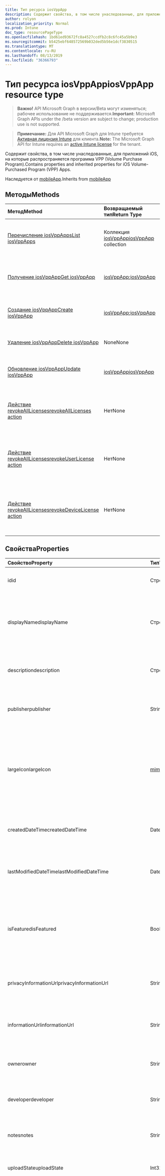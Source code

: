 ```yaml
---
title: Тип ресурса iosVppApp
description: Содержит свойства, в том числе унаследованные, для приложений iOS, на которые распространяется программа VPP (Volume Purchase Program).
author: rolyon
localization_priority: Normal
ms.prod: Intune
doc_type: resourcePageType
ms.openlocfilehash: 1bd61ed93672fc8a4527ccdfb2c8c6fc45a5b9e3
ms.sourcegitcommit: b5425ebf648572569b032ded5b56e1dcf3830515
ms.translationtype: MT
ms.contentlocale: ru-RU
ms.lasthandoff: 08/13/2019
ms.locfileid: "36366793"
---
```

# <a name="iosvppapp-resource-type"></a><span data-ttu-id="4cde5-103">Тип ресурса iosVppApp</span><span class="sxs-lookup"><span data-stu-id="4cde5-103">iosVppApp resource type</span></span>

> <span data-ttu-id="4cde5-104">**Важно!** API Microsoft Graph в версии/Beta могут изменяться; рабочее использование не поддерживается.</span><span class="sxs-lookup"><span data-stu-id="4cde5-104">**Important:** Microsoft Graph APIs under the /beta version are subject to change; production use is not supported.</span></span>

> <span data-ttu-id="4cde5-105">**Примечание:** Для API Microsoft Graph для Intune требуется [Активная лицензия Intune](https://go.microsoft.com/fwlink/?linkid=839381) для клиента.</span><span class="sxs-lookup"><span data-stu-id="4cde5-105">**Note:** The Microsoft Graph API for Intune requires an [active Intune license](https://go.microsoft.com/fwlink/?linkid=839381) for the tenant.</span></span>

<span data-ttu-id="4cde5-106">Содержит свойства, в том числе унаследованные, для приложений iOS, на которые распространяется программа VPP (Volume Purchase Program).</span><span class="sxs-lookup"><span data-stu-id="4cde5-106">Contains properties and inherited properties for iOS Volume-Purchased Program (VPP) Apps.</span></span>


<span data-ttu-id="4cde5-107">Наследуется от [mobileApp](../resources/intune-apps-mobileapp.md).</span><span class="sxs-lookup"><span data-stu-id="4cde5-107">Inherits from [mobileApp](../resources/intune-apps-mobileapp.md)</span></span>

## <a name="methods"></a><span data-ttu-id="4cde5-108">Методы</span><span class="sxs-lookup"><span data-stu-id="4cde5-108">Methods</span></span>
|<span data-ttu-id="4cde5-109">Метод</span><span class="sxs-lookup"><span data-stu-id="4cde5-109">Method</span></span>|<span data-ttu-id="4cde5-110">Возвращаемый тип</span><span class="sxs-lookup"><span data-stu-id="4cde5-110">Return Type</span></span>|<span data-ttu-id="4cde5-111">Описание</span><span class="sxs-lookup"><span data-stu-id="4cde5-111">Description</span></span>|
|:---|:---|:---|
|[<span data-ttu-id="4cde5-112">Перечисление iosVppApps</span><span class="sxs-lookup"><span data-stu-id="4cde5-112">List iosVppApps</span></span>](../api/intune-apps-iosvppapp-list.md)|<span data-ttu-id="4cde5-113">Коллекция [iosVppApp](../resources/intune-apps-iosvppapp.md)</span><span class="sxs-lookup"><span data-stu-id="4cde5-113">[iosVppApp](../resources/intune-apps-iosvppapp.md) collection</span></span>|<span data-ttu-id="4cde5-114">Список свойств и связей объектов [iosVppApp](../resources/intune-apps-iosvppapp.md).</span><span class="sxs-lookup"><span data-stu-id="4cde5-114">List properties and relationships of the [iosVppApp](../resources/intune-apps-iosvppapp.md) objects.</span></span>|
|[<span data-ttu-id="4cde5-115">Получение iosVppApp</span><span class="sxs-lookup"><span data-stu-id="4cde5-115">Get iosVppApp</span></span>](../api/intune-apps-iosvppapp-get.md)|<span data-ttu-id="4cde5-116">[iosVppApp](../resources/intune-apps-iosvppapp.md);</span><span class="sxs-lookup"><span data-stu-id="4cde5-116">[iosVppApp](../resources/intune-apps-iosvppapp.md)</span></span>|<span data-ttu-id="4cde5-117">Считывание свойств и связей объекта [iosVppApp](../resources/intune-apps-iosvppapp.md).</span><span class="sxs-lookup"><span data-stu-id="4cde5-117">Read properties and relationships of the [iosVppApp](../resources/intune-apps-iosvppapp.md) object.</span></span>|
|[<span data-ttu-id="4cde5-118">Создание iosVppApp</span><span class="sxs-lookup"><span data-stu-id="4cde5-118">Create iosVppApp</span></span>](../api/intune-apps-iosvppapp-create.md)|<span data-ttu-id="4cde5-119">[iosVppApp](../resources/intune-apps-iosvppapp.md);</span><span class="sxs-lookup"><span data-stu-id="4cde5-119">[iosVppApp](../resources/intune-apps-iosvppapp.md)</span></span>|<span data-ttu-id="4cde5-120">Создание нового объекта [iosVppApp](../resources/intune-apps-iosvppapp.md).</span><span class="sxs-lookup"><span data-stu-id="4cde5-120">Create a new [iosVppApp](../resources/intune-apps-iosvppapp.md) object.</span></span>|
|[<span data-ttu-id="4cde5-121">Удаление iosVppApp</span><span class="sxs-lookup"><span data-stu-id="4cde5-121">Delete iosVppApp</span></span>](../api/intune-apps-iosvppapp-delete.md)|<span data-ttu-id="4cde5-122">None</span><span class="sxs-lookup"><span data-stu-id="4cde5-122">None</span></span>|<span data-ttu-id="4cde5-123">Удаление экземпляра [iosVppApp](../resources/intune-apps-iosvppapp.md).</span><span class="sxs-lookup"><span data-stu-id="4cde5-123">Deletes a [iosVppApp](../resources/intune-apps-iosvppapp.md).</span></span>|
|[<span data-ttu-id="4cde5-124">Обновление iosVppApp</span><span class="sxs-lookup"><span data-stu-id="4cde5-124">Update iosVppApp</span></span>](../api/intune-apps-iosvppapp-update.md)|[<span data-ttu-id="4cde5-125">iosVppApp</span><span class="sxs-lookup"><span data-stu-id="4cde5-125">iosVppApp</span></span>](../resources/intune-apps-iosvppapp.md)|<span data-ttu-id="4cde5-126">Обновление свойств объекта [iosVppApp](../resources/intune-apps-iosvppapp.md).</span><span class="sxs-lookup"><span data-stu-id="4cde5-126">Update the properties of a [iosVppApp](../resources/intune-apps-iosvppapp.md) object.</span></span>|
|[<span data-ttu-id="4cde5-127">Действие revokeAllLicenses</span><span class="sxs-lookup"><span data-stu-id="4cde5-127">revokeAllLicenses action</span></span>](../api/intune-apps-iosvppapp-revokealllicenses.md)|<span data-ttu-id="4cde5-128">Нет</span><span class="sxs-lookup"><span data-stu-id="4cde5-128">None</span></span>|<span data-ttu-id="4cde5-129">Отозвать все назначенные лицензии на Android для данного приложения.</span><span class="sxs-lookup"><span data-stu-id="4cde5-129">Revoke all assigned iOS VPP licenses for given app.</span></span>|
|[<span data-ttu-id="4cde5-130">Действие revokeAllLicenses</span><span class="sxs-lookup"><span data-stu-id="4cde5-130">revokeUserLicense action</span></span>](../api/intune-apps-iosvppapp-revokeuserlicense.md)|<span data-ttu-id="4cde5-131">Нет</span><span class="sxs-lookup"><span data-stu-id="4cde5-131">None</span></span>|<span data-ttu-id="4cde5-132">Отзыв назначенной лицензии пользователя на iOS VPP для данного приложения.</span><span class="sxs-lookup"><span data-stu-id="4cde5-132">Revoke assigned iOS VPP user license for given app.</span></span>|
|[<span data-ttu-id="4cde5-133">Действие revokeAllLicenses</span><span class="sxs-lookup"><span data-stu-id="4cde5-133">revokeDeviceLicense action</span></span>](../api/intune-apps-iosvppapp-revokedevicelicense.md)|<span data-ttu-id="4cde5-134">Нет</span><span class="sxs-lookup"><span data-stu-id="4cde5-134">None</span></span>|<span data-ttu-id="4cde5-135">Отзыв назначенной лицензии на устройство VPP для iOS для данного приложения.</span><span class="sxs-lookup"><span data-stu-id="4cde5-135">Revoke assigned iOS VPP device license for given app.</span></span>|

## <a name="properties"></a><span data-ttu-id="4cde5-136">Свойства</span><span class="sxs-lookup"><span data-stu-id="4cde5-136">Properties</span></span>
|<span data-ttu-id="4cde5-137">Свойство</span><span class="sxs-lookup"><span data-stu-id="4cde5-137">Property</span></span>|<span data-ttu-id="4cde5-138">Тип</span><span class="sxs-lookup"><span data-stu-id="4cde5-138">Type</span></span>|<span data-ttu-id="4cde5-139">Описание</span><span class="sxs-lookup"><span data-stu-id="4cde5-139">Description</span></span>|
|:---|:---|:---|
|<span data-ttu-id="4cde5-140">id</span><span class="sxs-lookup"><span data-stu-id="4cde5-140">id</span></span>|<span data-ttu-id="4cde5-141">Строка</span><span class="sxs-lookup"><span data-stu-id="4cde5-141">String</span></span>|<span data-ttu-id="4cde5-142">Ключ объекта.</span><span class="sxs-lookup"><span data-stu-id="4cde5-142">Key of the entity.</span></span> <span data-ttu-id="4cde5-143">Наследуется от [mobileApp](../resources/intune-apps-mobileapp.md).</span><span class="sxs-lookup"><span data-stu-id="4cde5-143">Inherited from [mobileApp](../resources/intune-apps-mobileapp.md)</span></span>|
|<span data-ttu-id="4cde5-144">displayName</span><span class="sxs-lookup"><span data-stu-id="4cde5-144">displayName</span></span>|<span data-ttu-id="4cde5-145">Строка</span><span class="sxs-lookup"><span data-stu-id="4cde5-145">String</span></span>|<span data-ttu-id="4cde5-146">Название приложения, которое предоставил или импортировал администратор.</span><span class="sxs-lookup"><span data-stu-id="4cde5-146">The admin provided or imported title of the app.</span></span> <span data-ttu-id="4cde5-147">Наследуется от [mobileApp](../resources/intune-apps-mobileapp.md).</span><span class="sxs-lookup"><span data-stu-id="4cde5-147">Inherited from [mobileApp](../resources/intune-apps-mobileapp.md)</span></span>|
|<span data-ttu-id="4cde5-148">description</span><span class="sxs-lookup"><span data-stu-id="4cde5-148">description</span></span>|<span data-ttu-id="4cde5-149">Строка</span><span class="sxs-lookup"><span data-stu-id="4cde5-149">String</span></span>|<span data-ttu-id="4cde5-150">Описание приложения.</span><span class="sxs-lookup"><span data-stu-id="4cde5-150">The description of the app.</span></span> <span data-ttu-id="4cde5-151">Наследуется от [mobileApp](../resources/intune-apps-mobileapp.md).</span><span class="sxs-lookup"><span data-stu-id="4cde5-151">Inherited from [mobileApp](../resources/intune-apps-mobileapp.md)</span></span>|
|<span data-ttu-id="4cde5-152">publisher</span><span class="sxs-lookup"><span data-stu-id="4cde5-152">publisher</span></span>|<span data-ttu-id="4cde5-153">String</span><span class="sxs-lookup"><span data-stu-id="4cde5-153">String</span></span>|<span data-ttu-id="4cde5-154">Издатель приложения.</span><span class="sxs-lookup"><span data-stu-id="4cde5-154">The publisher of the app.</span></span> <span data-ttu-id="4cde5-155">Наследуется от [mobileApp](../resources/intune-apps-mobileapp.md).</span><span class="sxs-lookup"><span data-stu-id="4cde5-155">Inherited from [mobileApp](../resources/intune-apps-mobileapp.md)</span></span>|
|<span data-ttu-id="4cde5-156">largeIcon</span><span class="sxs-lookup"><span data-stu-id="4cde5-156">largeIcon</span></span>|[<span data-ttu-id="4cde5-157">mimeContent</span><span class="sxs-lookup"><span data-stu-id="4cde5-157">mimeContent</span></span>](../resources/intune-shared-mimecontent.md)|<span data-ttu-id="4cde5-158">Представляет большой значок, который отображается в сведениях о приложении, используется для отправки значка.</span><span class="sxs-lookup"><span data-stu-id="4cde5-158">The large icon, to be displayed in the app details and used for upload of the icon.</span></span> <span data-ttu-id="4cde5-159">Наследуется от [mobileApp](../resources/intune-apps-mobileapp.md).</span><span class="sxs-lookup"><span data-stu-id="4cde5-159">Inherited from [mobileApp](../resources/intune-apps-mobileapp.md)</span></span>|
|<span data-ttu-id="4cde5-160">createdDateTime</span><span class="sxs-lookup"><span data-stu-id="4cde5-160">createdDateTime</span></span>|<span data-ttu-id="4cde5-161">DateTimeOffset</span><span class="sxs-lookup"><span data-stu-id="4cde5-161">DateTimeOffset</span></span>|<span data-ttu-id="4cde5-162">Дата и время создания приложения.</span><span class="sxs-lookup"><span data-stu-id="4cde5-162">The date and time the app was created.</span></span> <span data-ttu-id="4cde5-163">Наследуется от [mobileApp](../resources/intune-apps-mobileapp.md).</span><span class="sxs-lookup"><span data-stu-id="4cde5-163">Inherited from [mobileApp](../resources/intune-apps-mobileapp.md)</span></span>|
|<span data-ttu-id="4cde5-164">lastModifiedDateTime</span><span class="sxs-lookup"><span data-stu-id="4cde5-164">lastModifiedDateTime</span></span>|<span data-ttu-id="4cde5-165">DateTimeOffset</span><span class="sxs-lookup"><span data-stu-id="4cde5-165">DateTimeOffset</span></span>|<span data-ttu-id="4cde5-166">Дата и время последнего изменения приложения.</span><span class="sxs-lookup"><span data-stu-id="4cde5-166">The date and time the app was last modified.</span></span> <span data-ttu-id="4cde5-167">Наследуется от [mobileApp](../resources/intune-apps-mobileapp.md).</span><span class="sxs-lookup"><span data-stu-id="4cde5-167">Inherited from [mobileApp](../resources/intune-apps-mobileapp.md)</span></span>|
|<span data-ttu-id="4cde5-168">isFeatured</span><span class="sxs-lookup"><span data-stu-id="4cde5-168">isFeatured</span></span>|<span data-ttu-id="4cde5-169">Boolean</span><span class="sxs-lookup"><span data-stu-id="4cde5-169">Boolean</span></span>|<span data-ttu-id="4cde5-170">Значение, которое показывает, отмечено ли приложение как подобранное администратором. Наследуется от объекта [mobileApp](../resources/intune-apps-mobileapp.md).</span><span class="sxs-lookup"><span data-stu-id="4cde5-170">The value indicating whether the app is marked as featured by the admin. Inherited from [mobileApp](../resources/intune-apps-mobileapp.md)</span></span>|
|<span data-ttu-id="4cde5-171">privacyInformationUrl</span><span class="sxs-lookup"><span data-stu-id="4cde5-171">privacyInformationUrl</span></span>|<span data-ttu-id="4cde5-172">String</span><span class="sxs-lookup"><span data-stu-id="4cde5-172">String</span></span>|<span data-ttu-id="4cde5-173">URL-адрес заявления о конфиденциальности.</span><span class="sxs-lookup"><span data-stu-id="4cde5-173">The privacy statement Url.</span></span> <span data-ttu-id="4cde5-174">Наследуется от [mobileApp](../resources/intune-apps-mobileapp.md).</span><span class="sxs-lookup"><span data-stu-id="4cde5-174">Inherited from [mobileApp](../resources/intune-apps-mobileapp.md)</span></span>|
|<span data-ttu-id="4cde5-175">informationUrl</span><span class="sxs-lookup"><span data-stu-id="4cde5-175">informationUrl</span></span>|<span data-ttu-id="4cde5-176">String</span><span class="sxs-lookup"><span data-stu-id="4cde5-176">String</span></span>|<span data-ttu-id="4cde5-177">URL-адрес страницы с дополнительными сведениями.</span><span class="sxs-lookup"><span data-stu-id="4cde5-177">The more information Url.</span></span> <span data-ttu-id="4cde5-178">Наследуется от [mobileApp](../resources/intune-apps-mobileapp.md).</span><span class="sxs-lookup"><span data-stu-id="4cde5-178">Inherited from [mobileApp](../resources/intune-apps-mobileapp.md)</span></span>|
|<span data-ttu-id="4cde5-179">owner</span><span class="sxs-lookup"><span data-stu-id="4cde5-179">owner</span></span>|<span data-ttu-id="4cde5-180">String</span><span class="sxs-lookup"><span data-stu-id="4cde5-180">String</span></span>|<span data-ttu-id="4cde5-181">Владелец приложения.</span><span class="sxs-lookup"><span data-stu-id="4cde5-181">The owner of the app.</span></span> <span data-ttu-id="4cde5-182">Наследуется от [mobileApp](../resources/intune-apps-mobileapp.md).</span><span class="sxs-lookup"><span data-stu-id="4cde5-182">Inherited from [mobileApp](../resources/intune-apps-mobileapp.md)</span></span>|
|<span data-ttu-id="4cde5-183">developer</span><span class="sxs-lookup"><span data-stu-id="4cde5-183">developer</span></span>|<span data-ttu-id="4cde5-184">String</span><span class="sxs-lookup"><span data-stu-id="4cde5-184">String</span></span>|<span data-ttu-id="4cde5-185">Разработчик приложения.</span><span class="sxs-lookup"><span data-stu-id="4cde5-185">The developer of the app.</span></span> <span data-ttu-id="4cde5-186">Наследуется от [mobileApp](../resources/intune-apps-mobileapp.md).</span><span class="sxs-lookup"><span data-stu-id="4cde5-186">Inherited from [mobileApp](../resources/intune-apps-mobileapp.md)</span></span>|
|<span data-ttu-id="4cde5-187">notes</span><span class="sxs-lookup"><span data-stu-id="4cde5-187">notes</span></span>|<span data-ttu-id="4cde5-188">String</span><span class="sxs-lookup"><span data-stu-id="4cde5-188">String</span></span>|<span data-ttu-id="4cde5-189">Заметки для приложения.</span><span class="sxs-lookup"><span data-stu-id="4cde5-189">Notes for the app.</span></span> <span data-ttu-id="4cde5-190">Наследуется от [mobileApp](../resources/intune-apps-mobileapp.md).</span><span class="sxs-lookup"><span data-stu-id="4cde5-190">Inherited from [mobileApp](../resources/intune-apps-mobileapp.md)</span></span>|
|<span data-ttu-id="4cde5-191">uploadState</span><span class="sxs-lookup"><span data-stu-id="4cde5-191">uploadState</span></span>|<span data-ttu-id="4cde5-192">Int32</span><span class="sxs-lookup"><span data-stu-id="4cde5-192">Int32</span></span>|<span data-ttu-id="4cde5-193">Состояние отправки.</span><span class="sxs-lookup"><span data-stu-id="4cde5-193">The upload state.</span></span> <span data-ttu-id="4cde5-194">Наследуется от [mobileApp](../resources/intune-apps-mobileapp.md).</span><span class="sxs-lookup"><span data-stu-id="4cde5-194">Inherited from [mobileApp](../resources/intune-apps-mobileapp.md)</span></span>|
|<span data-ttu-id="4cde5-195">publishingState</span><span class="sxs-lookup"><span data-stu-id="4cde5-195">publishingState</span></span>|[<span data-ttu-id="4cde5-196">мобилеапппублишингстате</span><span class="sxs-lookup"><span data-stu-id="4cde5-196">mobileAppPublishingState</span></span>](../resources/intune-apps-mobileapppublishingstate.md)|<span data-ttu-id="4cde5-197">Состояние публикации для приложения.</span><span class="sxs-lookup"><span data-stu-id="4cde5-197">The publishing state for the app.</span></span> <span data-ttu-id="4cde5-198">Приложение невозможно назначить, если оно не опубликовано.</span><span class="sxs-lookup"><span data-stu-id="4cde5-198">The app cannot be assigned unless the app is published.</span></span> <span data-ttu-id="4cde5-199">Наследуется от [mobileApp](../resources/intune-apps-mobileapp.md).</span><span class="sxs-lookup"><span data-stu-id="4cde5-199">Inherited from [mobileApp](../resources/intune-apps-mobileapp.md).</span></span> <span data-ttu-id="4cde5-200">Возможные значения: `notPublished`, `processing`, `published`.</span><span class="sxs-lookup"><span data-stu-id="4cde5-200">Possible values are: `notPublished`, `processing`, `published`.</span></span>|
|<span data-ttu-id="4cde5-201">isAssigned</span><span class="sxs-lookup"><span data-stu-id="4cde5-201">isAssigned</span></span>|<span data-ttu-id="4cde5-202">Boolean</span><span class="sxs-lookup"><span data-stu-id="4cde5-202">Boolean</span></span>|<span data-ttu-id="4cde5-203">Значение, указывающее, назначено ли приложение по крайней мере одной группе.</span><span class="sxs-lookup"><span data-stu-id="4cde5-203">The value indicating whether the app is assigned to at least one group.</span></span> <span data-ttu-id="4cde5-204">Наследуется от [mobileApp](../resources/intune-apps-mobileapp.md).</span><span class="sxs-lookup"><span data-stu-id="4cde5-204">Inherited from [mobileApp](../resources/intune-apps-mobileapp.md)</span></span>|
|<span data-ttu-id="4cde5-205">roleScopeTagIds</span><span class="sxs-lookup"><span data-stu-id="4cde5-205">roleScopeTagIds</span></span>|<span data-ttu-id="4cde5-206">Коллекция строк</span><span class="sxs-lookup"><span data-stu-id="4cde5-206">String collection</span></span>|<span data-ttu-id="4cde5-207">Список идентификаторов тегов области для этого мобильного приложения.</span><span class="sxs-lookup"><span data-stu-id="4cde5-207">List of scope tag ids for this mobile app.</span></span> <span data-ttu-id="4cde5-208">Наследуется от [mobileApp](../resources/intune-apps-mobileapp.md).</span><span class="sxs-lookup"><span data-stu-id="4cde5-208">Inherited from [mobileApp](../resources/intune-apps-mobileapp.md)</span></span>|
|<span data-ttu-id="4cde5-209">депендентаппкаунт</span><span class="sxs-lookup"><span data-stu-id="4cde5-209">dependentAppCount</span></span>|<span data-ttu-id="4cde5-210">Int32</span><span class="sxs-lookup"><span data-stu-id="4cde5-210">Int32</span></span>|<span data-ttu-id="4cde5-211">Общее количество зависимостей для дочернего приложения.</span><span class="sxs-lookup"><span data-stu-id="4cde5-211">The total number of dependencies the child app has.</span></span> <span data-ttu-id="4cde5-212">Наследуется от [mobileApp](../resources/intune-apps-mobileapp.md).</span><span class="sxs-lookup"><span data-stu-id="4cde5-212">Inherited from [mobileApp](../resources/intune-apps-mobileapp.md)</span></span>|
|<span data-ttu-id="4cde5-213">usedLicenseCount</span><span class="sxs-lookup"><span data-stu-id="4cde5-213">usedLicenseCount</span></span>|<span data-ttu-id="4cde5-214">Int32</span><span class="sxs-lookup"><span data-stu-id="4cde5-214">Int32</span></span>|<span data-ttu-id="4cde5-215">Количество используемых лицензий VPP.</span><span class="sxs-lookup"><span data-stu-id="4cde5-215">The number of VPP licenses in use.</span></span>|
|<span data-ttu-id="4cde5-216">totalLicenseCount</span><span class="sxs-lookup"><span data-stu-id="4cde5-216">totalLicenseCount</span></span>|<span data-ttu-id="4cde5-217">Int32</span><span class="sxs-lookup"><span data-stu-id="4cde5-217">Int32</span></span>|<span data-ttu-id="4cde5-218">Общее количество лицензий VPP.</span><span class="sxs-lookup"><span data-stu-id="4cde5-218">The total number of VPP licenses.</span></span>|
|<span data-ttu-id="4cde5-219">releaseDateTime</span><span class="sxs-lookup"><span data-stu-id="4cde5-219">releaseDateTime</span></span>|<span data-ttu-id="4cde5-220">DateTimeOffset</span><span class="sxs-lookup"><span data-stu-id="4cde5-220">DateTimeOffset</span></span>|<span data-ttu-id="4cde5-221">Дата и время выпуска приложения, на которое распространяется программа VPP.</span><span class="sxs-lookup"><span data-stu-id="4cde5-221">The VPP application release date and time.</span></span>|
|<span data-ttu-id="4cde5-222">appStoreUrl</span><span class="sxs-lookup"><span data-stu-id="4cde5-222">appStoreUrl</span></span>|<span data-ttu-id="4cde5-223">String</span><span class="sxs-lookup"><span data-stu-id="4cde5-223">String</span></span>|<span data-ttu-id="4cde5-224">URL-адрес магазина.</span><span class="sxs-lookup"><span data-stu-id="4cde5-224">The store URL.</span></span>|
|<span data-ttu-id="4cde5-225">licensingType</span><span class="sxs-lookup"><span data-stu-id="4cde5-225">licensingType</span></span>|[<span data-ttu-id="4cde5-226">vppLicensingType</span><span class="sxs-lookup"><span data-stu-id="4cde5-226">vppLicensingType</span></span>](../resources/intune-apps-vpplicensingtype.md)|<span data-ttu-id="4cde5-227">Поддерживаемый тип лицензии.</span><span class="sxs-lookup"><span data-stu-id="4cde5-227">The supported License Type.</span></span>|
|<span data-ttu-id="4cde5-228">applicableDeviceType</span><span class="sxs-lookup"><span data-stu-id="4cde5-228">applicableDeviceType</span></span>|[<span data-ttu-id="4cde5-229">iosDeviceType</span><span class="sxs-lookup"><span data-stu-id="4cde5-229">iosDeviceType</span></span>](../resources/intune-apps-iosdevicetype.md)|<span data-ttu-id="4cde5-230">Применимый тип устройства с iOS.</span><span class="sxs-lookup"><span data-stu-id="4cde5-230">The applicable iOS Device Type.</span></span>|
|<span data-ttu-id="4cde5-231">vppTokenOrganizationName</span><span class="sxs-lookup"><span data-stu-id="4cde5-231">vppTokenOrganizationName</span></span>|<span data-ttu-id="4cde5-232">Строка</span><span class="sxs-lookup"><span data-stu-id="4cde5-232">String</span></span>|<span data-ttu-id="4cde5-233">Организация, связанная с токеном Apple Volume Purchase Program.</span><span class="sxs-lookup"><span data-stu-id="4cde5-233">The organization associated with the Apple Volume Purchase Program Token</span></span>|
|<span data-ttu-id="4cde5-234">vppTokenAccountType</span><span class="sxs-lookup"><span data-stu-id="4cde5-234">vppTokenAccountType</span></span>|[<span data-ttu-id="4cde5-235">vppTokenAccountType</span><span class="sxs-lookup"><span data-stu-id="4cde5-235">vppTokenAccountType</span></span>](../resources/intune-shared-vpptokenaccounttype.md)|<span data-ttu-id="4cde5-236">Тип программы оптовых покупок, с которой связан заданный токен Apple Volume Purchase Program.</span><span class="sxs-lookup"><span data-stu-id="4cde5-236">The type of volume purchase program which the given Apple Volume Purchase Program Token is associated with.</span></span> <span data-ttu-id="4cde5-237">Возможные значения: `business`, `education`.</span><span class="sxs-lookup"><span data-stu-id="4cde5-237">Possible values are: `business`, `education`.</span></span> <span data-ttu-id="4cde5-238">Возможные значения: `business`, `education`.</span><span class="sxs-lookup"><span data-stu-id="4cde5-238">Possible values are: `business`, `education`.</span></span>|
|<span data-ttu-id="4cde5-239">vppTokenAppleId</span><span class="sxs-lookup"><span data-stu-id="4cde5-239">vppTokenAppleId</span></span>|<span data-ttu-id="4cde5-240">String</span><span class="sxs-lookup"><span data-stu-id="4cde5-240">String</span></span>|<span data-ttu-id="4cde5-241">Идентификатор Apple ID, связанный с заданным токеном Apple Volume Purchase Program.</span><span class="sxs-lookup"><span data-stu-id="4cde5-241">The Apple Id associated with the given Apple Volume Purchase Program Token.</span></span>|
|<span data-ttu-id="4cde5-242">bundleId</span><span class="sxs-lookup"><span data-stu-id="4cde5-242">bundleId</span></span>|<span data-ttu-id="4cde5-243">String</span><span class="sxs-lookup"><span data-stu-id="4cde5-243">String</span></span>|<span data-ttu-id="4cde5-244">Имя удостоверения.</span><span class="sxs-lookup"><span data-stu-id="4cde5-244">The Identity Name.</span></span>|
|<span data-ttu-id="4cde5-245">vppTokenId</span><span class="sxs-lookup"><span data-stu-id="4cde5-245">vppTokenId</span></span>|<span data-ttu-id="4cde5-246">String</span><span class="sxs-lookup"><span data-stu-id="4cde5-246">String</span></span>|<span data-ttu-id="4cde5-247">Идентификатор токена VPP, связанного с этим приложением.</span><span class="sxs-lookup"><span data-stu-id="4cde5-247">Identifier of the VPP token associated with this app.</span></span>|
|<span data-ttu-id="4cde5-248">ревокелиценсеактионресултс</span><span class="sxs-lookup"><span data-stu-id="4cde5-248">revokeLicenseActionResults</span></span>|<span data-ttu-id="4cde5-249">Коллекция [иосвппаппревокелиценсесактионресулт](../resources/intune-apps-iosvppapprevokelicensesactionresult.md)</span><span class="sxs-lookup"><span data-stu-id="4cde5-249">[iosVppAppRevokeLicensesActionResult](../resources/intune-apps-iosvppapprevokelicensesactionresult.md) collection</span></span>|<span data-ttu-id="4cde5-250">Результаты отзыва действий лицензии в этом приложении.</span><span class="sxs-lookup"><span data-stu-id="4cde5-250">Results of revoke license actions on this app.</span></span>|

## <a name="relationships"></a><span data-ttu-id="4cde5-251">Отношения</span><span class="sxs-lookup"><span data-stu-id="4cde5-251">Relationships</span></span>
|<span data-ttu-id="4cde5-252">Отношение</span><span class="sxs-lookup"><span data-stu-id="4cde5-252">Relationship</span></span>|<span data-ttu-id="4cde5-253">Тип</span><span class="sxs-lookup"><span data-stu-id="4cde5-253">Type</span></span>|<span data-ttu-id="4cde5-254">Описание</span><span class="sxs-lookup"><span data-stu-id="4cde5-254">Description</span></span>|
|:---|:---|:---|
|<span data-ttu-id="4cde5-255">categories</span><span class="sxs-lookup"><span data-stu-id="4cde5-255">categories</span></span>|<span data-ttu-id="4cde5-256">Коллекция [mobileAppCategory](../resources/intune-apps-mobileappcategory.md)</span><span class="sxs-lookup"><span data-stu-id="4cde5-256">[mobileAppCategory](../resources/intune-apps-mobileappcategory.md) collection</span></span>|<span data-ttu-id="4cde5-257">Список категорий для этого приложения.</span><span class="sxs-lookup"><span data-stu-id="4cde5-257">The list of categories for this app.</span></span> <span data-ttu-id="4cde5-258">Наследуется от [mobileApp](../resources/intune-apps-mobileapp.md).</span><span class="sxs-lookup"><span data-stu-id="4cde5-258">Inherited from [mobileApp](../resources/intune-apps-mobileapp.md)</span></span>|
|<span data-ttu-id="4cde5-259">assignments</span><span class="sxs-lookup"><span data-stu-id="4cde5-259">assignments</span></span>|<span data-ttu-id="4cde5-260">Коллекция [mobileAppAssignment](../resources/intune-apps-mobileappassignment.md)</span><span class="sxs-lookup"><span data-stu-id="4cde5-260">[mobileAppAssignment](../resources/intune-apps-mobileappassignment.md) collection</span></span>|<span data-ttu-id="4cde5-261">Список назначений группы для этого мобильного приложения.</span><span class="sxs-lookup"><span data-stu-id="4cde5-261">The list of group assignments for this mobile app.</span></span> <span data-ttu-id="4cde5-262">Наследуется от [mobileApp](../resources/intune-apps-mobileapp.md).</span><span class="sxs-lookup"><span data-stu-id="4cde5-262">Inherited from [mobileApp](../resources/intune-apps-mobileapp.md)</span></span>|
|<span data-ttu-id="4cde5-263">installSummary</span><span class="sxs-lookup"><span data-stu-id="4cde5-263">installSummary</span></span>|<span data-ttu-id="4cde5-264">[mobileAppInstallSummary](../resources/intune-apps-mobileappinstallsummary.md);</span><span class="sxs-lookup"><span data-stu-id="4cde5-264">[mobileAppInstallSummary](../resources/intune-apps-mobileappinstallsummary.md)</span></span>|<span data-ttu-id="4cde5-265">Общие сведения по установке мобильного приложения.</span><span class="sxs-lookup"><span data-stu-id="4cde5-265">Mobile App Install Summary.</span></span> <span data-ttu-id="4cde5-266">Наследуется от [mobileApp](../resources/intune-apps-mobileapp.md).</span><span class="sxs-lookup"><span data-stu-id="4cde5-266">Inherited from [mobileApp](../resources/intune-apps-mobileapp.md)</span></span>|
|<span data-ttu-id="4cde5-267">deviceStatuses</span><span class="sxs-lookup"><span data-stu-id="4cde5-267">deviceStatuses</span></span>|<span data-ttu-id="4cde5-268">Коллекция [mobileAppInstallStatus](../resources/intune-apps-mobileappinstallstatus.md)</span><span class="sxs-lookup"><span data-stu-id="4cde5-268">[mobileAppInstallStatus](../resources/intune-apps-mobileappinstallstatus.md) collection</span></span>|<span data-ttu-id="4cde5-269">Список состояний установки для этого мобильного приложения.</span><span class="sxs-lookup"><span data-stu-id="4cde5-269">The list of installation states for this mobile app.</span></span> <span data-ttu-id="4cde5-270">Наследуется от [mobileApp](../resources/intune-apps-mobileapp.md).</span><span class="sxs-lookup"><span data-stu-id="4cde5-270">Inherited from [mobileApp](../resources/intune-apps-mobileapp.md)</span></span>|
|<span data-ttu-id="4cde5-271">userStatuses</span><span class="sxs-lookup"><span data-stu-id="4cde5-271">userStatuses</span></span>|<span data-ttu-id="4cde5-272">Коллекция [усераппинсталлстатус](../resources/intune-apps-userappinstallstatus.md)</span><span class="sxs-lookup"><span data-stu-id="4cde5-272">[userAppInstallStatus](../resources/intune-apps-userappinstallstatus.md) collection</span></span>|<span data-ttu-id="4cde5-273">Список состояний установки для этого мобильного приложения.</span><span class="sxs-lookup"><span data-stu-id="4cde5-273">The list of installation states for this mobile app.</span></span> <span data-ttu-id="4cde5-274">Наследуется от [mobileApp](../resources/intune-apps-mobileapp.md).</span><span class="sxs-lookup"><span data-stu-id="4cde5-274">Inherited from [mobileApp](../resources/intune-apps-mobileapp.md)</span></span>|
|<span data-ttu-id="4cde5-275">Таблица</span><span class="sxs-lookup"><span data-stu-id="4cde5-275">relationships</span></span>|<span data-ttu-id="4cde5-276">Коллекция [мобилеаппрелатионшип](../resources/intune-apps-mobileapprelationship.md)</span><span class="sxs-lookup"><span data-stu-id="4cde5-276">[mobileAppRelationship](../resources/intune-apps-mobileapprelationship.md) collection</span></span>|<span data-ttu-id="4cde5-277">Список отношений для этого мобильного приложения.</span><span class="sxs-lookup"><span data-stu-id="4cde5-277">List of relationships for this mobile app.</span></span> <span data-ttu-id="4cde5-278">Наследуется от [mobileApp](../resources/intune-apps-mobileapp.md).</span><span class="sxs-lookup"><span data-stu-id="4cde5-278">Inherited from [mobileApp](../resources/intune-apps-mobileapp.md)</span></span>|
|<span data-ttu-id="4cde5-279">assignedLicenses</span><span class="sxs-lookup"><span data-stu-id="4cde5-279">assignedLicenses</span></span>|<span data-ttu-id="4cde5-280">Коллекция [иосвппаппассигнедлиценсе](../resources/intune-apps-iosvppappassignedlicense.md)</span><span class="sxs-lookup"><span data-stu-id="4cde5-280">[iosVppAppAssignedLicense](../resources/intune-apps-iosvppappassignedlicense.md) collection</span></span>|<span data-ttu-id="4cde5-281">Лицензии, назначенные этому приложению.</span><span class="sxs-lookup"><span data-stu-id="4cde5-281">The licenses assigned to this app.</span></span>|

## <a name="json-representation"></a><span data-ttu-id="4cde5-282">Представление JSON</span><span class="sxs-lookup"><span data-stu-id="4cde5-282">JSON Representation</span></span>
<span data-ttu-id="4cde5-283">Ниже представлено описание ресурса в формате JSON.</span><span class="sxs-lookup"><span data-stu-id="4cde5-283">Here is a JSON representation of the resource.</span></span>
<!-- {
  "blockType": "resource",
  "keyProperty": "id",
  "@odata.type": "microsoft.graph.iosVppApp"
}
-->
``` json
{
  "@odata.type": "#microsoft.graph.iosVppApp",
  "id": "String (identifier)",
  "displayName": "String",
  "description": "String",
  "publisher": "String",
  "largeIcon": {
    "@odata.type": "microsoft.graph.mimeContent",
    "type": "String",
    "value": "binary"
  },
  "createdDateTime": "String (timestamp)",
  "lastModifiedDateTime": "String (timestamp)",
  "isFeatured": true,
  "privacyInformationUrl": "String",
  "informationUrl": "String",
  "owner": "String",
  "developer": "String",
  "notes": "String",
  "uploadState": 1024,
  "publishingState": "String",
  "isAssigned": true,
  "roleScopeTagIds": [
    "String"
  ],
  "dependentAppCount": 1024,
  "usedLicenseCount": 1024,
  "totalLicenseCount": 1024,
  "releaseDateTime": "String (timestamp)",
  "appStoreUrl": "String",
  "licensingType": {
    "@odata.type": "microsoft.graph.vppLicensingType",
    "supportUserLicensing": true,
    "supportDeviceLicensing": true,
    "supportsUserLicensing": true,
    "supportsDeviceLicensing": true
  },
  "applicableDeviceType": {
    "@odata.type": "microsoft.graph.iosDeviceType",
    "iPad": true,
    "iPhoneAndIPod": true
  },
  "vppTokenOrganizationName": "String",
  "vppTokenAccountType": "String",
  "vppTokenAppleId": "String",
  "bundleId": "String",
  "vppTokenId": "String",
  "revokeLicenseActionResults": [
    {
      "@odata.type": "microsoft.graph.iosVppAppRevokeLicensesActionResult",
      "userId": "String",
      "managedDeviceId": "String",
      "totalLicensesCount": 1024,
      "failedLicensesCount": 1024,
      "actionFailureReason": "String",
      "actionName": "String",
      "actionState": "String",
      "startDateTime": "String (timestamp)",
      "lastUpdatedDateTime": "String (timestamp)"
    }
  ]
}
```



